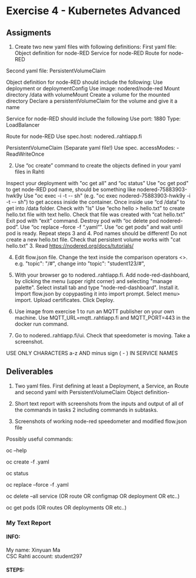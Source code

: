 # Exercise 4 - Kubernetes Advanced
## Assigments
1. Create two new yaml files with following definitions:
First yaml file:
Object definition for node-RED
Service for node-RED
Route for node-RED

Second yaml file:
PersistentVolumeClaim


Object definition for node-RED should include the following:
Use deployment or deploymentConfig
Use image: nodered/node-red
Mount directory /data with volumeMount
Create a volume for the mounted directory
Declare a persistentVolumeClaim for the volume and give it a name

Service for node-RED should include the following
Use port: 1880
Type: LoadBalancer


Route for node-RED
Use spec.host: nodered.<yourStudentId>.rahtiapp.fi

PersistentVolumeClaim (Separate yaml file!)
Use spec. accessModes:
        - ReadWriteOnce


2. Use “oc create” command to create the objects defined in your yaml files in Rahti

Inspect your deployment with "oc get all" and “oc status”
Use "oc get pod" to get node-RED pod name, should be something like nodered-75883903-hwk9y
Use "oc exec <podname> -i -t -- sh" (e.g. "oc exec nodered-75883903-hwk9y -i -t -- sh") to get access inside the container.
Once inside use “cd /data” to get into /data folder. Check with "ls"
Use “echo hello > hello.txt” to create hello.txt file with text hello. Check that file was created with “cat hello.txt”
Exit pod with “exit” command. Destroy pod with “oc delete pod nodered-pod”. Use “oc replace –force -f “<yourYaml>.yaml””. Use “oc get pods” and wait until pod is ready. Repeat steps 3 and 4. Pod names should be different! Do not create a  new hello.txt file. Check that persistent volume works with "cat hello.txt"
3. Read https://nodered.org/docs/tutorials/

4. Edit flow.json file. Change the text inside the comparison operators <>. e.g. "topic": "<studentID>/#", change into "topic": "student123/#",

5. With your browser go to nodered.<yourStudentId>.rahtiapp.fi. Add node-red-dashboard, by clicking the menu (upper right corner) and selecting "manage palette". Select install tab and type "node-red-dashboard". Install it. Import flow.json by copypasting it into import prompt. Select menu> import. Upload certificates. Click Deploy.

6. Use image from exercise 1 to run an MQTT publisher on your own machine. Use MQTT_URL=mqtt.<studentXXX>.rahtiapp.fi and MQTT_PORT=443 in the docker run command.

7. Go to nodered.<yourStudentId>.rahtiapp.fi/ui. Check that speedometer is moving. Take a screenshot.

USE ONLY CHARACTERS a-z AND minus sign ( - ) IN SERVICE NAMES


## Deliverables

1. Two yaml files. First defining at least a Deployment, a Service, an Route and second yaml with PersistentVolumeClaim Object definition-

2. Short text report with screenshots from the inputs and output of all of the commands in tasks 2 including commands in subtasks.

3. Screenshots of working node-red speedometer and modified flow.json file

Possibly useful commands:

oc –help

oc create -f <your>.yaml

oc status

oc replace –force -f <your>.yaml

oc delete –all service (OR route OR configmap OR deployment OR etc..)

oc get pods (OR routes OR deployments OR etc..)





### My Text Report
#### INFO:
   My name: Xinyuan Ma  
   CSC Rahti account: student297

#### STEPS: